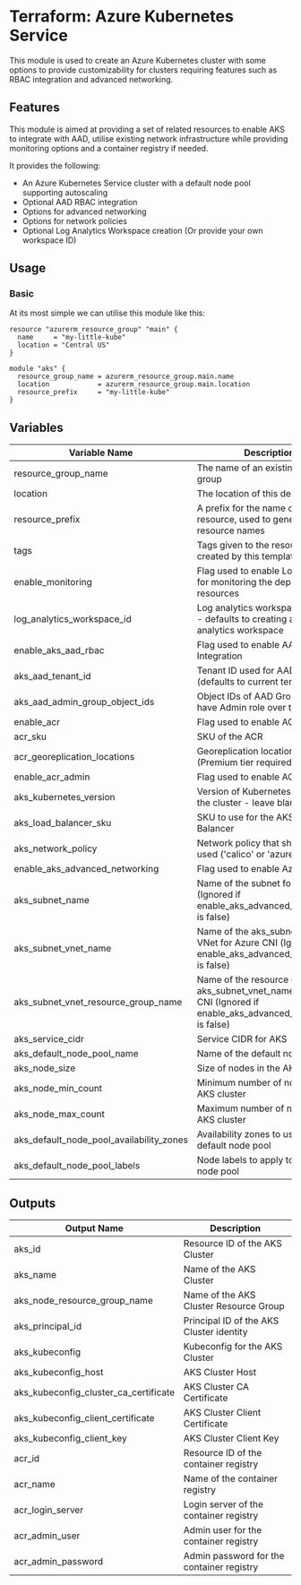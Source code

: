 # Terraform: Azure Kubernetes Service

This module is used to create an Azure Kubernetes cluster with some options to provide customizability for clusters requiring features such as RBAC integration and advanced networking.

## Features

This module is aimed at providing a set of related resources to enable AKS to integrate with AAD, utilise existing network infrastructure while providing monitoring options and a container registry if needed.

It provides the following:

- An Azure Kubernetes Service cluster with a default node pool supporting autoscaling
- Optional AAD RBAC integration
- Options for advanced networking
- Options for network policies
- Optional Log Analytics Workspace creation (Or provide your own workspace ID)

## Usage

### Basic

At its most simple we can utilise this module like this:

```hcl
resource "azurerm_resource_group" "main" {
  name     = "my-little-kube"
  location = "Central US"
}

module "aks" {
  resource_group_name = azurerm_resource_group.main.name
  location            = azurerm_resource_group.main.location
  resource_prefix     = "my-little-kube"
}
```

## Variables

|Variable Name|Description|Type|Default|
|-|-|-|-|
|resource_group_name|The name of an existing resource group|string||
|location|The location of this deployment|string||
|resource_prefix|A prefix for the name of the resource, used to generate the resource names|string||
|tags|Tags given to the resources created by this template|map(string)|`{}`|
|enable_monitoring|Flag used to enable Log Analytics for monitoring the deployed resources|bool|`false`|
|log_analytics_workspace_id|Log analytics workspace ID to use - defaults to creating a log analytics workspace|string|`null`|
|enable_aks_aad_rbac|Flag used to enable AAD RBAC Integration|bool|`false`|
|aks_aad_tenant_id|Tenant ID used for AAD RBAC (defaults to current tenant)|string|`null`|
|aks_aad_admin_group_object_ids|Object IDs of AAD Groups that have Admin role over the cluster|list(string)|`null`|
|enable_acr|Flag used to enable ACR|bool|`false`|
|acr_sku|SKU of the ACR|string|`"Basic"`|
|acr_georeplication_locations|Georeplication locations for ACR (Premium tier required)|list(string)|`[]`|
|enable_acr_admin|Flag used to enable ACR Admin|bool|`false`|
|aks_kubernetes_version|Version of Kubernetes to use in the cluster - leave blank for latest|string|`null`|
|aks_load_balancer_sku|SKU to use for the AKS Load Balancer|string|`"Standard"`|
|aks_network_policy|Network policy that should be used ('calico' or 'azure')|string|`null`|
|enable_aks_advanced_networking|Flag used to enable Azure CNI|bool|`false`|
|aks_subnet_name|Name of the subnet for Azure CNI (Ignored if enable_aks_advanced_networking is false)|string|`null`|
|aks_subnet_vnet_name|Name of the aks_subnet_name's VNet for Azure CNI (Ignored if enable_aks_advanced_networking is false)|string|`null`|
|aks_subnet_vnet_resource_group_name|Name of the resource group for aks_subnet_vnet_name for Azure CNI (Ignored if enable_aks_advanced_networking is false)|string|`null`|
|aks_service_cidr|Service CIDR for AKS|string|`"10.0.0.0/16"`|
|aks_default_node_pool_name|Name of the default node pool|string|`"default"`|
|aks_node_size|Size of nodes in the AKS cluster|string|`"Standard_B2ms"`|
|aks_node_min_count|Minimum number of nodes in the AKS cluster|number|`1`|
|aks_node_max_count|Maximum number of nodes in the AKS cluster|number|`1`|
|aks_default_node_pool_availability_zones|Availability zones to use with the default node pool|list(number)|`null`|
|aks_default_node_pool_labels|Node labels to apply to the default node pool|map(string)|`null`|

## Outputs

|Output Name|Description|
|-|-|
|aks_id|Resource ID of the AKS Cluster|
|aks_name|Name of the AKS Cluster|
|aks_node_resource_group_name|Name of the AKS Cluster Resource Group|
|aks_principal_id|Principal ID of the AKS Cluster identity|
|aks_kubeconfig|Kubeconfig for the AKS Cluster|
|aks_kubeconfig_host|AKS Cluster Host|
|aks_kubeconfig_cluster_ca_certificate|AKS Cluster CA Certificate|
|aks_kubeconfig_client_certificate|AKS Cluster Client Certificate|
|aks_kubeconfig_client_key|AKS Cluster Client Key|
|acr_id|Resource ID of the container registry|
|acr_name|Name of the container registry|
|acr_login_server|Login server of the container registry|
|acr_admin_user|Admin user for the container registry|
|acr_admin_password|Admin password for the container registry|
